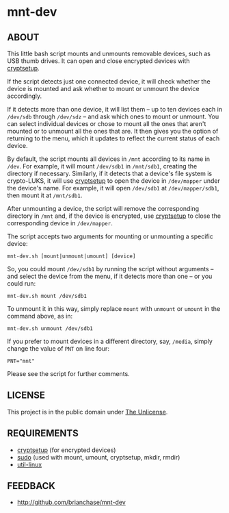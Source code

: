 # mnt-dev

## ABOUT

This little bash script mounts and unmounts removable devices, such as
USB thumb drives. It can open and close encrypted devices with
[cryptsetup](https://gitlab.com/cryptsetup/cryptsetup/).

If the script detects just one connected device, it will check whether
the device is mounted and ask whether to mount or unmount the device
accordingly.

If it detects more than one device, it will list them – up to ten
devices each in `/dev/sdb` through `/dev/sdz` – and ask which ones to
mount or unmount. You can select individual devices or chose to mount
all the ones that aren't mounted or to unmount all the ones that are.
It then gives you the option of returning to the menu, which it
updates to reflect the current status of each device.

By default, the script mounts all devices in `/mnt` according to its
name in `/dev`. For example, it will mount `/dev/sdb1` in `/mnt/sdb1`,
creating the directory if necessary. Similarly, if it detects that a
device's file system is crypto-LUKS, it will use
[cryptsetup](https://gitlab.com/cryptsetup/cryptsetup/) to open the
device in `/dev/mapper` under the device's name. For example, it will
open `/dev/sdb1` at `/dev/mapper/sdb1`, then mount it at `/mnt/sdb1`.

After unmounting a device, the script will remove the corresponding
directory in `/mnt` and, if the device is encrypted, use
[cryptsetup](https://gitlab.com/cryptsetup/cryptsetup/) to close the
corresponding device in `/dev/mapper`.

The script accepts two arguments for mounting or unmounting a specific
device:

```
mnt-dev.sh [mount|unmount|umount] [device]
```

So, you could mount `/dev/sdb1` by running the script without
arguments – and select the device from the menu, if it detects more
than one – or you could run:

```
mnt-dev.sh mount /dev/sdb1
```

To unmount it in this way, simply replace `mount` with `unmount` or
`umount` in the command above, as in:

```
mnt-dev.sh unmount /dev/sdb1
```

If you prefer to mount devices in a different directory, say,
`/media`, simply change the value of `PNT` on line four:

```
PNT="mnt"
```

Please see the script for further comments.

## LICENSE

This project is in the public domain under [The
Unlicense](https://choosealicense.com/licenses/unlicense/).

## REQUIREMENTS

* [cryptsetup](https://gitlab.com/cryptsetup/cryptsetup/) (for encrypted devices)
* [sudo](https://www.sudo.ws/) (used with mount, umount, cryptsetup, mkdir, rmdir)
* [util-linux](https://github.com/karelzak/util-linux/)

## FEEDBACK

* http://github.com/brianchase/mnt-dev

